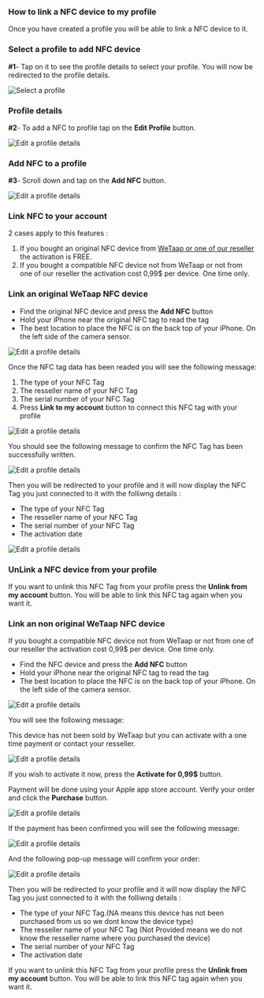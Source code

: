 ### **How to link a NFC device to my profile** <a name="link-nfc-to-profile"></a>

Once you have created a profile you will be able to link a NFC device to it.

### **Select a profile to add NFC device** <a name="select-profile"></a>

**#1**- Tap on it to see the profile details to select your profile. You will now be redirected to the profile details.

![Select a profile](../images/tutorials/add-links/add-links-1.jpg)

### **Profile details** <a name="profile-details"></a>

**#2**- To add a NFC to profile tap on the **Edit Profile** button.

![Edit a profile details](../images/tutorials/edit-profile/edit-profile-2.jpg)

### **Add NFC to a profile** <a name="add-nfc-to-profile"></a>

**#3**- Scroll down and tap on the **Add NFC** button.

![Edit a profile details](../images/tutorials/add-nfc/add-nfc-3.jpg)

### **Link NFC to your account** <a name="link-nfc-to-account"></a>

2 cases apply to this features :

1. If you bought an original NFC device from [WeTaap or one of our reseller](https://myname.digital/#buy-nfc-devices) the activation is FREE.
2. If you bought a compatible NFC device not from WeTaap or not from one of our reseller the activation cost 0,99$ per device. One time only.

### **Link an original WeTaap NFC device** <a name="link-original-nfc-device"></a>

- Find the original NFC device and press the **Add NFC** button
- Hold your iPhone near the original NFC tag to read the tag
- The best location to place the NFC is on the back top of your iPhone. On the left side of the camera sensor.

![Edit a profile details](../images/tutorials/add-nfc/add-nfc-4.jpg)

Once the NFC tag data has been readed you will see the following message:

1. The type of your NFC Tag
2. The resseller name of your NFC Tag
3. The serial number of your NFC Tag
4. Press **Link to my account** button to connect this NFC tag with your profile

![Edit a profile details](../images/tutorials/add-nfc/add-nfc-5.jpg)

You should see the following message to confirm the NFC Tag has been successfully written.

![Edit a profile details](../images/tutorials/add-nfc/add-nfc-6.jpg)

Then you will be redirected to your profile and it will now display the NFC Tag you just connected to it with the folliwng details :

- The type of your NFC Tag
- The resseller name of your NFC Tag
- The serial number of your NFC Tag
- The activation date

![Edit a profile details](../images/tutorials/add-nfc/add-nfc-7.jpg)

### **UnLink a NFC device from your profile** <a name="unlink-nfc-device-from-profile"></a>

If you want to unlink this NFC Tag from your profile press the **Unlink from my account** button. You will be able to link this NFC tag again when you want it.

### **Link an non original WeTaap NFC device** <a name="link-non-original-nfc-device"></a>

If you bought a compatible NFC device not from WeTaap or not from one of our reseller the activation cost 0,99$ per device. One time only.

- Find the NFC device and press the **Add NFC** button
- Hold your iPhone near the original NFC tag to read the tag
- The best location to place the NFC is on the back top of your iPhone. On the left side of the camera sensor.

![Edit a profile details](../images/tutorials/add-nfc/add-nfc-4.jpg)

You will see the following message:

This device has not been sold by WeTaap but you can activate with a one time payment or contact your resseller.

![Edit a profile details](../images/tutorials/add-nfc/add-nfc-8.jpg)

If you wish to activate it now, press the **Activate for 0,99$** button.

Payment will be done using your Apple app store account. Verify your order and click the **Purchase** button.

![Edit a profile details](../images/tutorials/add-nfc/add-nfc-9.jpg)

If the payment has been confirmed you will see the following message: 

![Edit a profile details](../images/tutorials/add-nfc/add-nfc-10.jpg)

And the following pop-up message will confirm your order:

![Edit a profile details](../images/tutorials/add-nfc/add-nfc-11.jpg)

Then you will be redirected to your profile and it will now display the NFC Tag you just connected to it with the folliwng details :

- The type of your NFC Tag.(NA means this device has not been purchased from us so we dont know the device type)
- The resseller name of your NFC Tag (Not Provided means we do not know the resseller name where you purchased the device)
- The serial number of your NFC Tag
- The activation date

If you want to unlink this NFC Tag from your profile press the **Unlink from my account** button. You will be able to link this NFC tag again when you want it.